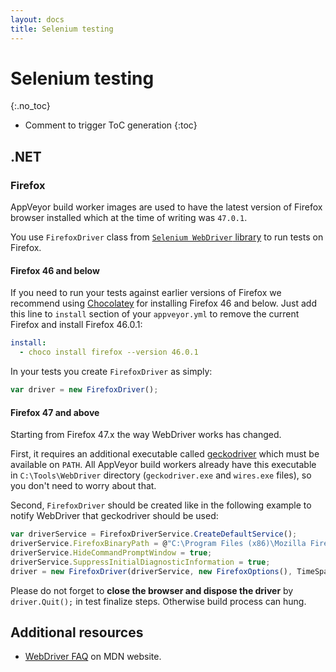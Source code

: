 ```yaml
---
layout: docs
title: Selenium testing
---
```


<!-- markdownlint-disable MD022 MD032 -->
# Selenium testing
{:.no_toc}

* Comment to trigger ToC generation
{:toc}
<!-- markdownlint-enable MD022 MD032 -->

## .NET

### Firefox

AppVeyor build worker images are used to have the latest version of Firefox browser installed which at the time of writing was `47.0.1`.

You use `FirefoxDriver` class from [`Selenium WebDriver` library](https://www.nuget.org/packages/Selenium.WebDriver/) to run tests on Firefox.

#### Firefox 46 and below

If you need to run your tests against earlier versions of Firefox we recommend using [Chocolatey](https://chocolatey.org/packages/Firefox) for installing Firefox 46 and below.
Just add this line to `install` section of your `appveyor.yml` to remove the current Firefox and install Firefox 46.0.1:

```yaml
install:
  - choco install firefox --version 46.0.1
```

In your tests you create `FirefoxDriver` as simply:

```javascript
var driver = new FirefoxDriver();
```

#### Firefox 47 and above

Starting from Firefox 47.x the way WebDriver works has changed.

First, it requires an additional executable called [geckodriver](https://github.com/mozilla/geckodriver/releases) which must be available on `PATH`.
All AppVeyor build workers already have this executable in `C:\Tools\WebDriver` directory (`geckodriver.exe` and `wires.exe` files), so you don't need to worry about that.

Second, `FirefoxDriver` should be created like in the following example to notify WebDriver that geckodriver should be used:

```javascript
var driverService = FirefoxDriverService.CreateDefaultService();
driverService.FirefoxBinaryPath = @"C:\Program Files (x86)\Mozilla Firefox\firefox.exe";
driverService.HideCommandPromptWindow = true;
driverService.SuppressInitialDiagnosticInformation = true;
driver = new FirefoxDriver(driverService, new FirefoxOptions(), TimeSpan.FromSeconds(60));
```
Please do not forget to **close the browser and dispose the driver** by `driver.Quit();` in test finalize steps. Otherwise build process can hung.

## Additional resources

* [WebDriver FAQ](https://developer.mozilla.org/en-US/docs/Mozilla/QA/Marionette/WebDriver) on MDN website.
